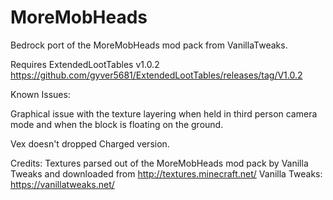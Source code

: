 # MoreMobHeads
Bedrock port of the MoreMobHeads mod pack from VanillaTweaks.

Requires ExtendedLootTables v1.0.2 https://github.com/gyver5681/ExtendedLootTables/releases/tag/V1.0.2

Known Issues:

Graphical issue with the texture layering when held in third person camera mode and when the block is floating on the ground.

Vex doesn't dropped Charged version.

Credits:
Textures parsed out of the MoreMobHeads mod pack by Vanilla Tweaks and downloaded from http://textures.minecraft.net/
Vanilla Tweaks: https://vanillatweaks.net/

